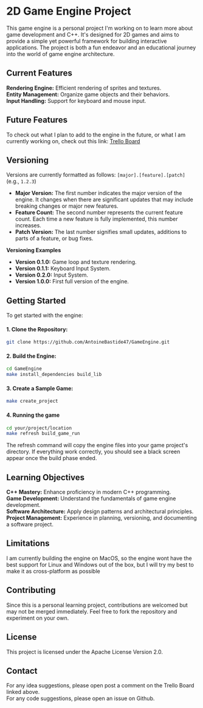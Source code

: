 # 2D Game Engine Project
This game engine is a personal project I'm working on to learn more about game development and C++. It's designed for 2D games and aims to provide a simple yet powerful framework for building interactive applications. The project is both a fun endeavor and an educational journey into the world of game engine architecture.

## Current Features
**Rendering Engine:** Efficient rendering of sprites and textures.<br>
**Entity Management:** Organize game objects and their behaviors.<br>
**Input Handling:** Support for keyboard and mouse input.<br>

## Future Features
To check out what I plan to add to the engine in the future, or what I am currently working on, check out this link:
[Trello Board](https://trello.com/invite/b/67376d9fff131de8914e5da1/ATTI005d420929932a037057431249289ba6283CFF05/game-engine)

## Versioning
Versions are currently formatted as follows: `[major].[feature].[patch]` (e.g., `1.2.3`)<br>
- **Major Version:** The first number indicates the major version of the engine. It changes when there are significant updates that may include breaking changes or major new features.
- **Feature Count:** The second number represents the current feature count. Each time a new feature is fully implemented, this number increases.
- **Patch Version:** The last number signifies small updates, additions to parts of a feature, or bug fixes.

**Versioning Examples**
- **Version 0.1.0:** Game loop and texture rendering.
- **Version 0.1.1:** Keyboard Input System.
- **Version 0.2.0:** Input System.
- **Version 1.0.0:** First full version of the engine.

## Getting Started
To get started with the engine:

#### 1. Clone the Repository:
```bash
git clone https://github.com/AntoineBastide47/GameEngine.git
```
#### 2. Build the Engine:
```bash
cd GameEngine
make install_dependencies build_lib
```
#### 3. Create a Sample Game:
```bash
make create_project
```

#### 4. Running the game
```bash
cd your/project/location
make refresh build_game_run
```
The refresh command will copy the engine files into your game project's directory.
If everything work correctly, you should see a black screen appear once the build phase ended.

## Learning Objectives
**C++ Mastery:** Enhance proficiency in modern C++ programming.<br>
**Game Development:** Understand the fundamentals of game engine development.<br>
**Software Architecture:** Apply design patterns and architectural principles.<br>
**Project Management:** Experience in planning, versioning, and documenting a software project.<br>

## Limitations
I am currently building the engine on MacOS, so the engine wont have the best support for Linux and Windows out of the box,
but I will try my best to make it as cross-platform as possible

## Contributing
Since this is a personal learning project, contributions are welcomed but may not be merged immediately. Feel free to fork the repository and experiment on your own.

## License
This project is licensed under the Apache License Version 2.0.

## Contact
For any idea suggestions, please open post a comment on the Trello Board linked above.<br>
For any code suggestions, please open an issue on Github.